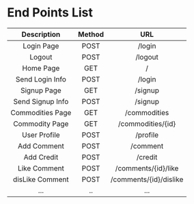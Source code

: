 # End Points List

|   Description    | Method |          URL           |
|:----------------:|:------:|:----------------------:|
|    Login Page    |  POST  |         /login         |
|      Logout      |  POST  |        /logout         |
|    Home Page     |  GET   |           /            |
| Send Login Info  |  POST  |         /login         |
|   Signup Page    |  GET   |        /signup         |
| Send Signup Info |  POST  |        /signup         |
| Commodities Page |  GET   |      /commodities      |
|  Commodity Page  |  GET   |   /commodities/{id}    |
|   User Profile   |  POST  |        /profile        |
|   Add Comment    |  POST  |        /comment        |
|    Add Credit    |  POST  |        /credit         |
|   Like Comment   |  POST  |  /comments/{id}/like   |
| disLike Comment  |  POST  | /comments/{id}/dislike |
|       ...        |   ..   |          ...           |

